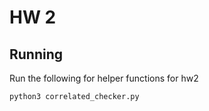 # HW 2



## Running
Run the following for helper functions for hw2

```bash
python3 correlated_checker.py
```